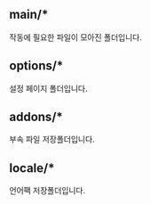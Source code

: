 ## main/*
작동에 필요한 파일이 모아진 폴더입니다.

## options/*
설정 페이지 폴더입니다.

## addons/*
부속 파일 저장폴더입니다.

## locale/*
언어팩 저장폴더입니다.
